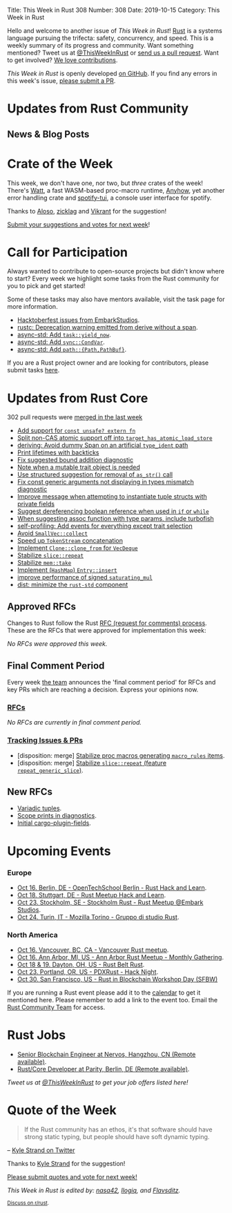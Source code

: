 Title: This Week in Rust 308
Number: 308
Date: 2019-10-15
Category: This Week in Rust

Hello and welcome to another issue of *This Week in Rust*!
[Rust](http://rust-lang.org) is a systems language pursuing the trifecta: safety, concurrency, and speed.
This is a weekly summary of its progress and community.
Want something mentioned? Tweet us at [@ThisWeekInRust](https://twitter.com/ThisWeekInRust) or [send us a pull request](https://github.com/cmr/this-week-in-rust).
Want to get involved? [We love contributions](https://github.com/rust-lang/rust/blob/master/CONTRIBUTING.md).

*This Week in Rust* is openly developed [on GitHub](https://github.com/cmr/this-week-in-rust).
If you find any errors in this week's issue, [please submit a PR](https://github.com/cmr/this-week-in-rust/pulls).

# Updates from Rust Community

## News & Blog Posts

# Crate of the Week

This week, we don't have one, nor two, but *three* crates of the week! There's [Watt](https://github.com/dtolnay/watt), a fast WASM-based proc-macro runtime, [Anyhow](https://github.com/dtolnay/anyhow), yet another error handling crate and [spotify-tui](https://github.com/Rigellute/spotify-tui), a console user interface for spotify.

Thanks to [Aloso](https://users.rust-lang.org/t/crate-of-the-week/2704/649), [zicklag](https://users.rust-lang.org/t/crate-of-the-week/2704/645) and [Vikrant](https://users.rust-lang.org/t/crate-of-the-week/2704/644) for the suggestion!

[Submit your suggestions and votes for next week][submit_crate]!

[submit_crate]: https://users.rust-lang.org/t/crate-of-the-week/2704

# Call for Participation

Always wanted to contribute to open-source projects but didn't know where to start?
Every week we highlight some tasks from the Rust community for you to pick and get started!

Some of these tasks may also have mentors available, visit the task page for more information.

* [Hacktoberfest issues from EmbarkStudios](https://github.com/search?q=user:EmbarkStudios+label:hacktoberfest+state:open).
* [rustc: Deprecation warning emitted from derive without a span](https://github.com/rust-lang/rust/issues/56195).
* [async-std: Add `task::yield_now`](https://github.com/async-rs/async-std/issues/290).
* [async-std: Add `sync::CondVar`](https://github.com/async-rs/async-std/issues/217).
* [async-std: Add `path::{Path,PathBuf}`](https://github.com/async-rs/async-std/issues/183).

If you are a Rust project owner and are looking for contributors, please submit tasks [here][guidelines].

[guidelines]: https://users.rust-lang.org/t/twir-call-for-participation/4821

# Updates from Rust Core

302 pull requests were [merged in the last week][merged]

[merged]: https://github.com/search?q=is%3Apr+org%3Arust-lang+is%3Amerged+merged%3A2019-10-07..2019-10-14

* [Add support for `const unsafe? extern fn`](https://github.com/rust-lang/rust/pull/64906)
* [Split non-CAS atomic support off into `target_has_atomic_load_store`](https://github.com/rust-lang/rust/pull/65214)
* [deriving: Avoid dummy Span on an artificial `type_ident` path](https://github.com/rust-lang/rust/pull/65310)
* [Print lifetimes with backticks](https://github.com/rust-lang/rust/pull/65292)
* [Fix suggested bound addition diagnostic](https://github.com/rust-lang/rust/pull/65289)
* [Note when a mutable trait object is needed](https://github.com/rust-lang/rust/pull/65077)
* [Use structured suggestion for removal of `as_str()` call](https://github.com/rust-lang/rust/pull/65194)
* [Fix const generic arguments not displaying in types mismatch diagnostic](https://github.com/rust-lang/rust/pull/65154)
* [Improve message when attempting to instantiate tuple structs with private fields](https://github.com/rust-lang/rust/pull/65153)
* [Suggest dereferencing boolean reference when used in `if` or `while`](https://github.com/rust-lang/rust/pull/65150)
* [When suggesting assoc function with type params, include turbofish](https://github.com/rust-lang/rust/pull/65145)
* [self-profiling: Add events for everything except trait selection](https://github.com/rust-lang/rust/pull/65208)
* [Avoid `SmallVec::collect`](https://github.com/rust-lang/rust/pull/64949)
* [Speed up `TokenStream` concatenation](https://github.com/rust-lang/rust/pull/65198)
* [Implement `Clone::clone_from` for `VecDeque`](https://github.com/rust-lang/rust/pull/65069)
* [Stabilize `slice::repeat`](https://github.com/rust-lang/rust/pull/64877)
* [Stabilize `mem::take`](https://github.com/rust-lang/rust/pull/64716)
* [Implement (`HashMap`) `Entry::insert`](https://github.com/rust-lang/rust/pull/64656)
* [improve performance of signed `saturating_mul`](https://github.com/rust-lang/rust/pull/65312)
* [dist: minimize the `rust-std` component](https://github.com/rust-lang/rust/pull/64823)

## Approved RFCs

Changes to Rust follow the Rust [RFC (request for comments)
process](https://github.com/rust-lang/rfcs#rust-rfcs). These
are the RFCs that were approved for implementation this week:

*No RFCs were approved this week.*

## Final Comment Period

Every week [the team](https://www.rust-lang.org/team.html) announces the
'final comment period' for RFCs and key PRs which are reaching a
decision. Express your opinions now.

### [RFCs](https://github.com/rust-lang/rfcs/labels/final-comment-period)

*No RFCs are currently in final comment period.*

### [Tracking Issues & PRs](https://github.com/rust-lang/rust/labels/final-comment-period)

* [disposition: merge] [Stabilize proc macros generating `macro_rules` items](https://github.com/rust-lang/rust/pull/64035).
* [disposition: merge] [Stabilize `slice::repeat` (feature `repeat_generic_slice`)](https://github.com/rust-lang/rust/pull/64877).

## New RFCs

* [Variadic tuples](https://github.com/rust-lang/rfcs/pull/2775).
* [Scope prints in diagnostics](https://github.com/rust-lang/rfcs/pull/2777).
* [Initial cargo-plugin-fields](https://github.com/rust-lang/rfcs/pull/2776).

# Upcoming Events

### Europe

* [Oct 16. Berlin, DE - OpenTechSchool Berlin - Rust Hack and Learn](https://www.meetup.com/opentechschool-berlin/events/nxdpgryznbvb/).
* [Oct 18. Stuttgart, DE - Rust Meetup Hack and Learn](https://www.meetup.com/de-DE/Rust-Community-Stuttgart/events/265526369/).
* [Oct 23. Stockholm, SE - Stockholm Rust - Rust Meetup @Embark Studios](https://www.meetup.com/Stockholm-Rust/events/265322700/).
* [Oct 24. Turin, IT - Mozilla Torino - Gruppo di studio Rust](https://www.meetup.com/Mozilla-Torino/events/265207841).

### North America

* [Oct 16. Vancouver, BC, CA - Vancouver Rust meetup](https://www.meetup.com/Vancouver-Rust/events/rwcpfryznbvb/).
* [Oct 16. Ann Arbor, MI, US - Ann Arbor Rust Meetup - Monthly Gathering](https://www.meetup.com/Ann-Arbor-Rust-Meetup/events/zdfscryznbfc/).
* [Oct 18 & 19. Dayton, OH, US - Rust Belt Rust](https://www.rust-belt-rust.com/).
* [Oct 23. Portland, OR, US - PDXRust - Hack Night](https://www.meetup.com/PDXRust/events/265043014/).
* [Oct 30. San Francisco, US - Rust in Blockchain Workshop Day (SFBW)](https://www.meetup.com/Rust-in-Blockchain-San-Francisco/events/265362152/)

If you are running a Rust event please add it to the [calendar] to get
it mentioned here. Please remember to add a link to the event too.
Email the [Rust Community Team][community] for access.

[calendar]: https://www.google.com/calendar/embed?src=apd9vmbc22egenmtu5l6c5jbfc%40group.calendar.google.com
[community]: mailto:community-team@rust-lang.org

# Rust Jobs

* [Senior Blockchain Engineer at Nervos, Hangzhou, CN (Remote available)](https://angel.co/company/nervos-1/jobs/589230-senior-blockchain-engineer).
* [Rust/Core Developer at Parity, Berlin, DE (Remote available)](https://www.parity.io/jobs/#berlin-rust-core-developer).

*Tweet us at [@ThisWeekInRust](https://twitter.com/ThisWeekInRust) to get your job offers listed here!*

# Quote of the Week

> If the Rust community has an ethos, it's that software should have strong static typing, but people should have soft dynamic typing.

– [Kyle Strand on Twitter](https://twitter.com/BatmanAoD/status/1174799660134699008)

Thanks to [Kyle Strand](https://users.rust-lang.org/t/twir-quote-of-the-week/328/710) for the suggestion!

[Please submit quotes and vote for next week!](https://users.rust-lang.org/t/twir-quote-of-the-week/328)

*This Week in Rust is edited by: [nasa42](https://github.com/nasa42), [llogiq](https://github.com/llogiq), and [Flavsditz](https://github.com/Flavsditz).*

<small>[Discuss on r/rust]().</small>
